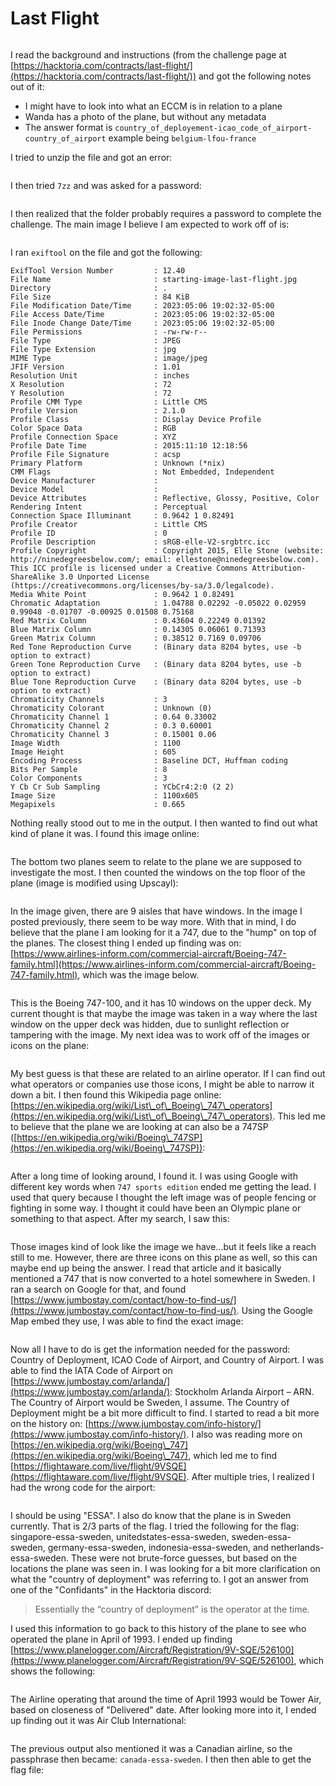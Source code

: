 # Last Flight

<figure><img src="../../.gitbook/assets/image (15) (1) (1).png" alt=""><figcaption></figcaption></figure>

I read the background and instructions (from the challenge page at [https://hacktoria.com/contracts/last-flight/](https://hacktoria.com/contracts/last-flight/)) and got the following notes out of it:

* I might have to look into what an ECCM is in relation to a plane
* Wanda has a photo of the plane, but without any metadata
* The answer format is `country_of_deployement-icao_code_of_airport-country_of_airport` example being `belgium-lfou-france`

I tried to unzip the file and got an error:

<figure><img src="../../.gitbook/assets/image (12) (1).png" alt=""><figcaption></figcaption></figure>

I then tried `7zz` and was asked for a password:

<figure><img src="../../.gitbook/assets/image (17) (1) (3).png" alt=""><figcaption></figcaption></figure>

I then realized that the folder probably requires a password to complete the challenge. The main image I believe I am expected to work off of is:

<figure><img src="../../.gitbook/assets/starting-image-last-flight.jpg" alt=""><figcaption></figcaption></figure>

I ran `exiftool` on the file and got the following:

```
ExifTool Version Number         : 12.40
File Name                       : starting-image-last-flight.jpg
Directory                       : .
File Size                       : 84 KiB
File Modification Date/Time     : 2023:05:06 19:02:32-05:00
File Access Date/Time           : 2023:05:06 19:02:32-05:00
File Inode Change Date/Time     : 2023:05:06 19:02:32-05:00
File Permissions                : -rw-rw-r--
File Type                       : JPEG
File Type Extension             : jpg
MIME Type                       : image/jpeg
JFIF Version                    : 1.01
Resolution Unit                 : inches
X Resolution                    : 72
Y Resolution                    : 72
Profile CMM Type                : Little CMS
Profile Version                 : 2.1.0
Profile Class                   : Display Device Profile
Color Space Data                : RGB
Profile Connection Space        : XYZ
Profile Date Time               : 2015:11:10 12:18:56
Profile File Signature          : acsp
Primary Platform                : Unknown (*nix)
CMM Flags                       : Not Embedded, Independent
Device Manufacturer             : 
Device Model                    : 
Device Attributes               : Reflective, Glossy, Positive, Color
Rendering Intent                : Perceptual
Connection Space Illuminant     : 0.9642 1 0.82491
Profile Creator                 : Little CMS
Profile ID                      : 0
Profile Description             : sRGB-elle-V2-srgbtrc.icc
Profile Copyright               : Copyright 2015, Elle Stone (website: http://ninedegreesbelow.com/; email: ellestone@ninedegreesbelow.com). This ICC profile is licensed under a Creative Commons Attribution-ShareAlike 3.0 Unported License (https://creativecommons.org/licenses/by-sa/3.0/legalcode).
Media White Point               : 0.9642 1 0.82491
Chromatic Adaptation            : 1.04788 0.02292 -0.05022 0.02959 0.99048 -0.01707 -0.00925 0.01508 0.75168
Red Matrix Column               : 0.43604 0.22249 0.01392
Blue Matrix Column              : 0.14305 0.06061 0.71393
Green Matrix Column             : 0.38512 0.7169 0.09706
Red Tone Reproduction Curve     : (Binary data 8204 bytes, use -b option to extract)
Green Tone Reproduction Curve   : (Binary data 8204 bytes, use -b option to extract)
Blue Tone Reproduction Curve    : (Binary data 8204 bytes, use -b option to extract)
Chromaticity Channels           : 3
Chromaticity Colorant           : Unknown (0)
Chromaticity Channel 1          : 0.64 0.33002
Chromaticity Channel 2          : 0.3 0.60001
Chromaticity Channel 3          : 0.15001 0.06
Image Width                     : 1100
Image Height                    : 605
Encoding Process                : Baseline DCT, Huffman coding
Bits Per Sample                 : 8
Color Components                : 3
Y Cb Cr Sub Sampling            : YCbCr4:2:0 (2 2)
Image Size                      : 1100x605
Megapixels                      : 0.665
```

Nothing really stood out to me in the output. I then wanted to find out what kind of plane it was. I found this image online:

<figure><img src="../../.gitbook/assets/f47bdbd5880dd3ea76134ac0d91280ff.jpg" alt=""><figcaption></figcaption></figure>

The bottom two planes seem to relate to the plane we are supposed to investigate the most. I then counted the windows on the top floor of the plane (image is modified using Upscayl):

<figure><img src="../../.gitbook/assets/image (4) (1) (4).png" alt=""><figcaption></figcaption></figure>

In the image given, there are 9 aisles that have windows. In the image I posted previously, there seem to be way more. With that in mind, I do believe that the plane I am looking for it a 747, due to the "hump" on top of the planes. The closest thing I ended up finding was on: [https://www.airlines-inform.com/commercial-aircraft/Boeing-747-family.html](https://www.airlines-inform.com/commercial-aircraft/Boeing-747-family.html), which was the image below.

<figure><img src="../../.gitbook/assets/image (1) (1) (4).png" alt=""><figcaption></figcaption></figure>

This is the Boeing 747-100, and it has 10 windows on the upper deck. My current thought is that maybe the image was taken in a way where the last window on the upper deck was hidden, due to sunlight reflection or tampering with the image. My next idea was to work off of the images or icons on the plane:

<figure><img src="../../.gitbook/assets/image (2) (1) (1) (1).png" alt=""><figcaption></figcaption></figure>

My best guess is that these are related to an airline operator. If I can find out what operators or companies use those icons, I might be able to narrow it down a bit. I then found this Wikipedia page online: [https://en.wikipedia.org/wiki/List\_of\_Boeing\_747\_operators](https://en.wikipedia.org/wiki/List\_of\_Boeing\_747\_operators). This led me to believe that the plane we are looking at can also be a 747SP ([https://en.wikipedia.org/wiki/Boeing\_747SP](https://en.wikipedia.org/wiki/Boeing\_747SP)):

<figure><img src="../../.gitbook/assets/image (14) (1).png" alt=""><figcaption></figcaption></figure>

&#x20;After a long time of looking around, I found it. I was using Google with different key words when `747 sports edition` ended me getting the lead. I used that query because I thought the left  image was of people fencing or fighting in some way. I thought it could have been an Olympic plane or something to that aspect. After my search, I saw this:

<figure><img src="../../.gitbook/assets/image (3) (2) (3).png" alt=""><figcaption></figcaption></figure>

Those images kind of look like the image we have...but it feels like a reach still to me. However, there are three icons on this plane as well, so this can maybe end up being the answer. I read that article and it basically mentioned a 747 that is now converted to a hotel somewhere in Sweden. I ran a search on Google for that, and found [https://www.jumbostay.com/contact/how-to-find-us/](https://www.jumbostay.com/contact/how-to-find-us/). Using the Google Map embed they use, I was able to find the exact image:

<figure><img src="../../.gitbook/assets/image (16) (1).png" alt=""><figcaption></figcaption></figure>

Now all I have to do is get the information needed for the password: Country of Deployment, ICAO Code of Airport, and Country of Airport. I was able to find the IATA Code of Airport on  [https://www.jumbostay.com/arlanda/](https://www.jumbostay.com/arlanda/): Stockholm Arlanda Airport – ARN. The Country of Airport would be Sweden, I assume. The Country of Deployment might be a bit more difficult to find. I started to read a bit more on the history on: [https://www.jumbostay.com/info-history/](https://www.jumbostay.com/info-history/). I also was reading more on [https://en.wikipedia.org/wiki/Boeing\_747](https://en.wikipedia.org/wiki/Boeing\_747), which led me to find [https://flightaware.com/live/flight/9VSQE](https://flightaware.com/live/flight/9VSQE). After multiple tries, I realized I had the wrong code for the airport:

<figure><img src="../../.gitbook/assets/image (18) (1) (2) (2).png" alt=""><figcaption></figcaption></figure>

I should be using "ESSA". I also do know that the plane is in Sweden currently. That is 2/3 parts of the flag. I tried the following for the flag: singapore-essa-sweden, unitedstates-essa-sweden,  sweden-essa-sweden, germany-essa-sweden, indonesia-essa-sweden, and netherlands-essa-sweden. These were not brute-force guesses, but based on the locations the plane was seen in. I was looking for a bit more clarification on what the "country of deployment" was referring to. I got an answer from one of the "Confidants" in the Hacktoria discord:

> Essentially the “country of deployment” is the operator at the time.

I used this information to go back to this history of the plane to see who operated the plane in April of 1993. I ended up finding [https://www.planelogger.com/Aircraft/Registration/9V-SQE/526100](https://www.planelogger.com/Aircraft/Registration/9V-SQE/526100), which shows the following:

<figure><img src="../../.gitbook/assets/image (4) (1) (5).png" alt=""><figcaption></figcaption></figure>

The Airline operating that around the time of April 1993 would be Tower Air, based on closeness of "Delivered" date. After looking more into it, I ended up finding out it was Air Club International:

<figure><img src="../../.gitbook/assets/image (5) (2).png" alt=""><figcaption></figcaption></figure>

The previous output also mentioned it was a Canadian airline, so the passphrase then became: `canada-essa-sweden`. I then then able to get the flag file:

<figure><img src="../../.gitbook/assets/image (15) (1).png" alt=""><figcaption></figcaption></figure>

<figure><img src="../../.gitbook/assets/Contract_Card-Last_Flight.cleaned.png" alt=""><figcaption></figcaption></figure>
